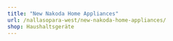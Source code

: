 ```yaml
---
title: "New Nakoda Home Appliances"
url: /nallasopara-west/new-nakoda-home-appliances/
shop: Haushaltsgeräte
---
```


